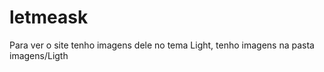 # letmeask #

Para ver o site tenho imagens dele no tema Light, tenho imagens na pasta imagens/Ligth
